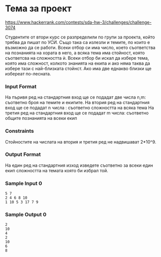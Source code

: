 # Тема за проект

https://www.hackerrank.com/contests/sda-hw-3/challenges/challenge-3074

Студентите от втори курс се разпределили по групи за проекта, който трябва да пишат по УСИ. Също така са излезли и темите, по които е възможно да се работи. Всеки отбор си има число, което съответства на познанията на хората в него, a всяка тема има стойност, която съответсва на сложността ѝ. Всеки отбор би искал да избере тема, която има сложност, колкото знанията на екипа и ако няма таква да избере тази с най-близката стойнст. Ако има две еднакво близки ще избереат по-лесната.

### Input Format

На пъривя ред на стандартния вход ще се подадат две числа n,m: съответно броя на темите и екипите. На втория ред на стандартния вход ще се подадат n числа : съответно сложността на всяка тема На третия ред на стандартния вход ще се подадат m числа: съответно общите познанията на всеки екип

### Constraints

Стойностите на числата на втория и третия ред не надвишават 2*10^9. 

### Output Format

На един ред на стандартния изход изведете съответно за всеки един екип сложността на темата която би избрал той.

### Sample Input 0

```
5 7
2 4 6 8 10 
1 10 5 3 17 7 9
```

### Sample Output 0

```
2
10
4
2
10
6
8
```